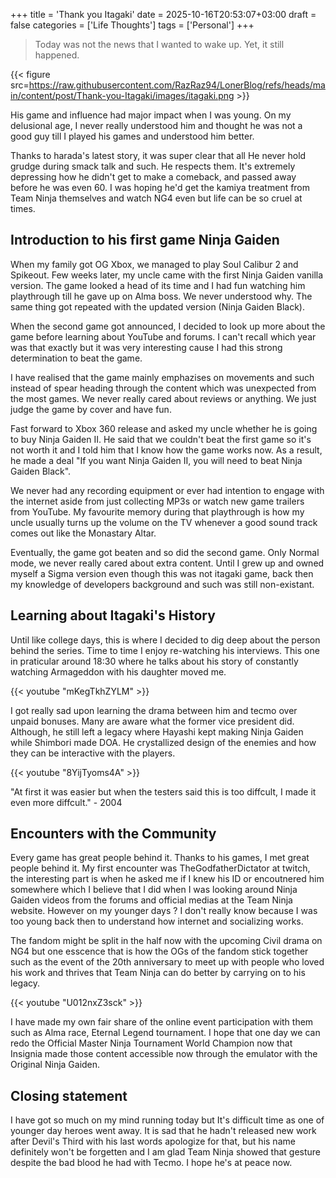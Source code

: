 +++
title = 'Thank you Itagaki'
date = 2025-10-16T20:53:07+03:00
draft = false
categories = ['Life Thoughts']
tags = ['Personal']
+++
> Today was not the news that I wanted to wake up. Yet, it still happened.
<!--more-->

{{< figure src=https://raw.githubusercontent.com/RazRaz94/LonerBlog/refs/heads/main/content/post/Thank-you-Itagaki/images/itagaki.png >}}

His game and influence had major impact when I was young. On my delusional age, I never really understood him and thought he was not a good guy till I played his games and understood him better.

Thanks to harada's latest story, it was super clear that all He never hold grudge during smack talk and such. He respects them. It's extremely depressing how he didn't get to make a comeback, and passed away before he was even 60. I was hoping he'd get the kamiya treatment from Team Ninja themselves and watch NG4 even but life can be so cruel at times.

## Introduction to his first game Ninja Gaiden

When my family got OG Xbox, we managed to play Soul Calibur 2 and Spikeout. Few weeks later, my uncle came with the first Ninja Gaiden vanilla version. The game looked a head of its time and I had fun watching him playthrough till he gave up on Alma boss. We never understood why. The same thing got repeated with the updated version (Ninja Gaiden Black).

When the second game got announced, I decided to look up more about the game before learning about YouTube and forums. I can't recall which year was that exactly but it was very interesting cause I had this strong determination to beat the game.

I have realised that the game mainly emphazises on movements and such instead of spear heading through the content which was unexpected from the most games. We never really cared about reviews or anything. We just judge the game by cover and have fun.

Fast forward to Xbox 360 release and asked my uncle whether he is going to buy Ninja Gaiden II. He said that we couldn't beat the first game so it's not worth it and I told him that I know how the game works now. As a result, he made a deal "If you want Ninja Gaiden II, you will need to beat Ninja Gaiden Black".

We never had any recording equipment or ever had intention to engage with the internet aside from just collecting MP3s or watch new game trailers from YouTube. My favourite memory during that playthrough is how my uncle usually turns up the volume on the TV whenever a good sound track comes out like the Monastary Altar.

Eventually, the game got beaten and so did the second game. Only Normal mode, we never really cared about extra content. Until I grew up and owned myself a Sigma version even though this was not itagaki game, back then my knowledge of developers background and such was still non-existant.

## Learning about Itagaki's History

Until like college days, this is where I decided to dig deep about the person behind the series. Time to time I enjoy re-watching his interviews. This one in praticular around 18:30 where he talks about his story of constantly watching Armageddon with his daughter moved me.

{{< youtube "mKegTkhZYLM" >}}

I got really sad upon learning the drama between him and tecmo over unpaid bonuses. Many are aware what the former vice president did. Although, he still left a legacy where Hayashi kept making Ninja Gaiden while Shimbori made DOA. He crystallized design of the enemies and how they can be interactive with the players.

{{< youtube "8YijTyoms4A" >}}

"At first it was easier but when the testers said this is too diffcult, I made it even more diffcult." - 2004

## Encounters with the Community

Every game has great people behind it. Thanks to his games, I met great people behind it. My first encounter was TheGodfatherDictator at twitch, the interesting part is when he asked me if I knew his ID or encoutnered him somewhere which I believe that I did when I was looking around Ninja Gaiden videos from the forums and official medias at the Team Ninja website. However on my younger days ? I don't really know because I was too young back then to understand how internet and socializing works.

The fandom might be split in the half now with the upcoming Civil drama on NG4 but one esscence that is how the OGs of the fandom stick together such as the event of the 20th anniversary to meet up with people who loved his work and thrives that Team Ninja can do better by carrying on to his legacy.

{{< youtube "U012nxZ3sck" >}}

I have made my own fair share of the online event participation with them such as Alma race, Eternal Legend tournament. I hope that one day we can redo the Official Master Ninja Tournament World Champion now that Insignia made those content accessible now through the emulator with the Original Ninja Gaiden.


## Closing statement

I have got so much on my mind running today but It's difficult time as one of younger day heroes went away. It is sad that he hadn't released new work after Devil's Third with his last words apologize for that, but his name definitely won't be forgetten and I am glad Team Ninja showed that gesture despite the bad blood he had with Tecmo. I hope he's at peace now. 
